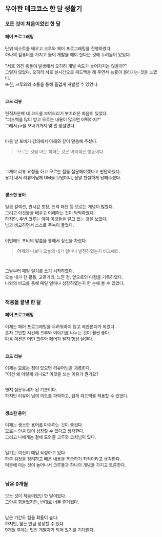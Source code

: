 ## 우아한 테크코스 한 달 생활기

### 모든 것이 처음이었던 한 달
#### 페어 프로그래밍
단위 테스트를 배우고 크루와 페어 프로그래밍을 진행하였다.</br>
하나의 컴퓨터를 가지고 둘이 개발을 해야 한다는 것에 두려움이 있었다.</br></br>
"서로 의견 충돌이 발생해서 오히려 개발 속도가 늦어지지는 않을까?"</br>
그렇지 않았다. 오히려 서로 실시간으로 피드백을 해 주면서 능률이 올라가는 것을 느꼈다.</br>
또한, 크루와의 소통을 통해 즐겁게 개발할 수 있었다.</br></br>

#### 코드 리뷰
현직자분께 내 코드를 보여드리기 부끄러운 마음이 있었다.</br>
"피드백을 많이 받고 모르는 내용이 많으면 어떡하지?"</br>
그래서 pr을 보내기까지 몇 번 망설였다.</br></br>

다음 날 포비가 강의에서 아래와 같이 말씀해 주셨다.</br>
> 모르는 것을 아는 척하는 것은 어리석은 행동이다. </br>
</br>

그제야 리뷰 요청을 하고 모르는 점을 질문해야겠다고 판단하였다.</br>
용기 내서 리뷰어님께 DM을 보냈더니, 정말 친절하게 답해주셨다.</br></br>

#### 생소한 용어
일급 컬렉션, 원시값 포장, 전략 패턴 등 모르는 개념이 많았다.</br>
그리고 이것들을 배우고 이해하는 것이 막막하였다.</br>
하지만, 주변 크루는 이미 이것들을 알고 있는 것을 보았다.</br>
남과 비교하면서 스스로 주눅이 들었다.</br></br>

이번에도 포비의 말씀을 통해서 정신을 차렸다.</br>
> 어제의 나보다 오늘의 내가 얼마나 발전하였는지 비교해라.</br>
</br>

그날부터 매일 일기를 쓰기 시작하였다.</br>
오늘 내가 한 활동, 고민거리, 느낀 점, 앞으로의 다짐을 기록하였다.</br>
나와의 비교를 통해 매일 얼마나 성장하였는지 한 눈에 볼 수 있었다.</br><br>


### 적응을 끝낸 한 달
#### 페어 프로그래밍
이제는 페어 프로그래밍을 두려워하지 않고 예찬론자가 되었다.</br>
혼자 고민할 시간에 크루와 이야기를 나누는 것이 훨씬 좋다.</br>
다음 미션은 어떤 크루와 페어가 될지 항상 설렌다.</br></br>

#### 코드 리뷰
이제는 모르는 점이 있으면 리뷰어님을 괴롭힌다.</br>
"이건 왜 이렇게 되나요? 이것을 쓰는 이유가 뭔가요?</br></br>

왠지 질문무새가 된 기분이다.</br>
하지만 리뷰어 님의 의도를 파악하고, 쉽게 피드백을 적용할 수 있었다.</br></br>

#### 생소한 용어
이제는 생소한 용어를 마주하는 것이 즐겁다.</br>
모르는 만큼 많이 성장할 수 있다고 생각한다.</br>
그리고 나에게는 곁에 도와줄 크루와 코치님이 있다.</br></br>

일기는 여전히 매일 작성하고 있다.</br>
하루 감정을 정리하고 배운 내용을 복습하기 최적이라고 생각한다.</br>
덕분에 아는 것이 늘어나서 크루들과 하나의 개념을 가지고 토론한다.</br></br>

### 남은 9개월
모든 것이 처음이었던 한 달이었다.</br>
그만큼 힘들었지만, 반대로 너무 즐거웠다.</br></br>

남은 기간도 힘들 확률이 높다.</br>
하지만, 힘든 만큼 성장할 수 있다.</br>
9개월 후에는 멋진 개발자가 되어 있기를 기대한다.
